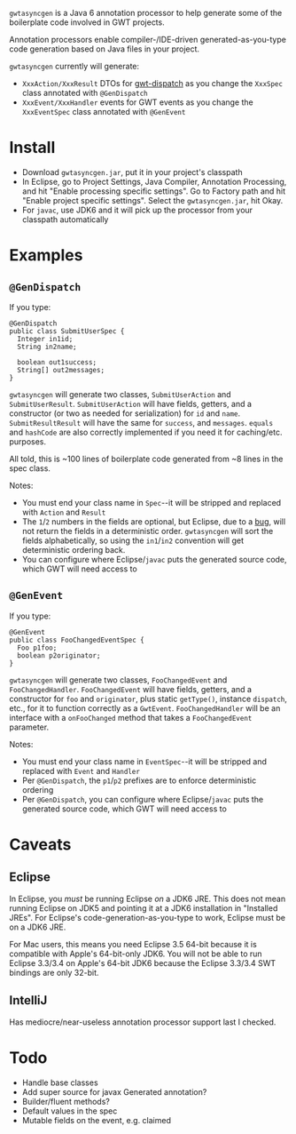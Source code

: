 
`gwtasyncgen` is a Java 6 annotation processor to help generate some of the boilerplate code involved in GWT projects.

Annotation processors enable compiler-/IDE-driven generated-as-you-type code generation based on Java files in your project.

`gwtasyncgen` currently will generate:

* `XxxAction/XxxResult` DTOs for [gwt-dispatch](http://code.google.com/p/gwt-dispatch/) as you change the `XxxSpec` class annotated with `@GenDispatch`
* `XxxEvent/XxxHandler` events for GWT events as you change the `XxxEventSpec` class annotated with `@GenEvent`

Install
=======

* Download `gwtasyncgen.jar`, put it in your project's classpath
* In Eclipse, go to Project Settings, Java Compiler, Annotation Processing, and hit "Enable processing specific settings". Go to Factory path and hit "Enable project specific settings". Select the `gwtasyncgen.jar`, hit Okay.
* For `javac`, use JDK6 and it will pick up the processor from your classpath automatically

Examples
========

`@GenDispatch`
--------------

If you type:

    @GenDispatch
    public class SubmitUserSpec {
      Integer in1id;
      String in2name;

      boolean out1success;
      String[] out2messages;
    }

`gwtasyncgen` will generate two classes, `SubmitUserAction` and `SubmitUserResult`. `SubmitUserAction` will have fields, getters, and a constructor (or two as needed for serialization) for `id` and `name`. `SubmitResultResult` will have the same for `success`, and `messages`. `equals` and `hashCode` are also correctly implemented if you need it for caching/etc. purposes.

All told, this is ~100 lines of boilerplate code generated from ~8 lines in the spec class.

Notes:

* You must end your class name in `Spec`--it will be stripped and replaced with `Action` and `Result`
* The `1`/`2` numbers in the fields are optional, but Eclipse, due to a [bug](https://bugs.eclipse.org/bugs/show_bug.cgi?id=300408), will not return the fields in a deterministic order. `gwtasyncgen` will sort the fields alphabetically, so using the `in1`/`in2` convention will get deterministic ordering back.
* You can configure where Eclipse/`javac` puts the generated source code, which GWT will need access to

`@GenEvent`
-----------

If you type:

    @GenEvent
    public class FooChangedEventSpec {
      Foo p1foo;
      boolean p2originator;
    }

`gwtasyncgen` will generate two classes, `FooChangedEvent` and `FooChangedHandler`. `FooChangedEvent` will have fields, getters, and a constructor for `foo` and `originator`, plus static `getType()`, instance `dispatch`, etc., for it to function correctly as a `GwtEvent`. `FooChangedHandler` will be an interface with a `onFooChanged` method that takes a `FooChangedEvent` parameter.

Notes:

* You must end your class name in `EventSpec`--it will be stripped and replaced with `Event` and `Handler`
* Per `@GenDispatch`, the `p1`/`p2` prefixes are to enforce deterministic ordering
* Per `@GenDispatch`, you can configure where Eclipse/`javac` puts the generated source code, which GWT will need access to

Caveats
=======

Eclipse
-------

In Eclipse, you *must* be running Eclipse *on* a JDK6 JRE. This does not mean running Eclipse on JDK5 and pointing it at a JDK6 installation in "Installed JREs". For Eclipse's code-generation-as-you-type to work, Eclipse must be on a JDK6 JRE.

For Mac users, this means you need Eclipse 3.5 64-bit because it is compatible with Apple's 64-bit-only JDK6. You will not be able to run Eclipse 3.3/3.4 on Apple's 64-bit JDK6 because the Eclipse 3.3/3.4 SWT bindings are only 32-bit.

IntelliJ
--------

Has mediocre/near-useless annotation processor support last I checked.

Todo
====

* Handle base classes
* Add super source for javax Generated annotation?
* Builder/fluent methods?
* Default values in the spec
* Mutable fields on the event, e.g. claimed

